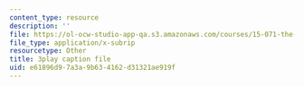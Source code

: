 ```yaml
---
content_type: resource
description: ''
file: https://ol-ocw-studio-app-qa.s3.amazonaws.com/courses/15-071-the-analytics-edge-spring-2017/e61896d97a3a9b634162d31321ae919f_8hBr-bpykso.srt
file_type: application/x-subrip
resourcetype: Other
title: 3play caption file
uid: e61896d9-7a3a-9b63-4162-d31321ae919f
---
```

